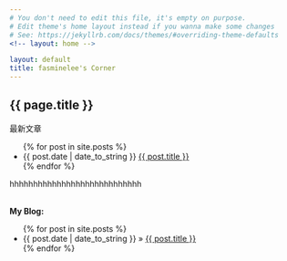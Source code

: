 ```yaml
---
# You don't need to edit this file, it's empty on purpose.
# Edit theme's home layout instead if you wanna make some changes
# See: https://jekyllrb.com/docs/themes/#overriding-theme-defaults
<!-- layout: home -->

layout: default
title: fasminelee's Corner
---
```


<h2>{{ page.title }}</h2>
<p>最新文章</p>
<ul>
	{% for post in site.posts %}
	<li>
    {{ post.date | date_to_string }} 
    <a href="{{ site.baseurl }}{{ post.url }}">{{ post.title }}</a>
  </li>{% endfor %}
</ul>
hhhhhhhhhhhhhhhhhhhhhhhhhhhh
<p><br/><b>My Blog:</b></p>
<ul class="posts">
  {% for post in site.posts %}
  <li>
    <span>{{ post.date | date_to_string }}</span> &raquo; 
    <a href="{{ post.url }}">{{ post.title }}</a>
  </li>{% endfor %}
</ul>
